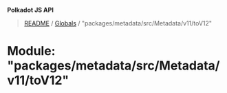 **Polkadot JS API**

> [README](../README.md) / [Globals](../globals.md) / "packages/metadata/src/Metadata/v11/toV12"

# Module: "packages/metadata/src/Metadata/v11/toV12"

